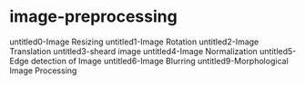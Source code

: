 # image-preprocessing
untitled0-Image Resizing
untitled1-Image Rotation
untitled2-Image Translation
untitled3-sheard image
untitled4-Image Normalization
untitled5-Edge detection of Image
untitled6-Image Blurring
untitled9-Morphological Image Processing
